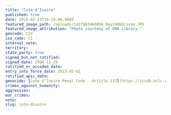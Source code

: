 ```yaml
---
title: "Cote d’Ivoire"
published: true
date: 2015-02-23T19:14:00.000Z
featured_image_path: /uploads/1427983460050_Day248bdriveq.JPG
featured_image_attribution: "Photo courtesy of OMA Library "
geocode: CIV
iso_code: CI
internal_note:
territory:
state_party: true
signed_but_not_ratified:
signed_date: 1998-11-29
ratified_or_acceded_date:
entry_into_force_date: 2013-05-01
ratified_apic_date:
genocide: [Cote d’Ivoire Penal Code - Article 137](https://iccdb.hrlc.net/data/doc/426/)
crimes_against_humanity:
aggression:
war_crimes:
note:
slug: cote-divoire
---
```

